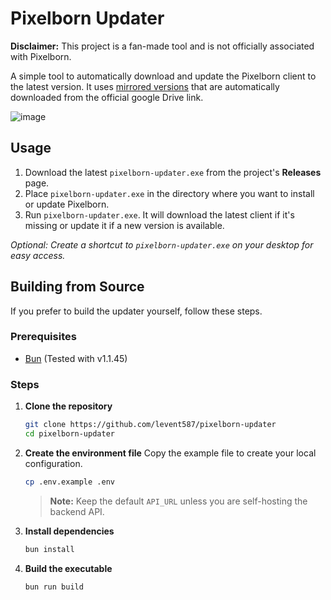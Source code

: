 # Pixelborn Updater

**Disclaimer:** This project is a fan-made tool and is not officially associated with Pixelborn.

A simple tool to automatically download and update the Pixelborn client to the latest version.
It uses [mirrored versions](https://github.com/levent587/pixelborn-releases-mirror/releases) that are automatically downloaded from the official google Drive link. 

![image](https://github.com/user-attachments/assets/cda71a6d-1b80-4130-ac61-00d857712591)

## Usage

1.  Download the latest `pixelborn-updater.exe` from the project's **Releases** page.
2.  Place `pixelborn-updater.exe` in the directory where you want to install or update Pixelborn.
3.  Run `pixelborn-updater.exe`. It will download the latest client if it's missing or update it if a new version is available.

_Optional: Create a shortcut to `pixelborn-updater.exe` on your desktop for easy access._

## Building from Source

If you prefer to build the updater yourself, follow these steps.

### Prerequisites

- [Bun](https://bun.sh/) (Tested with v1.1.45)

### Steps

1.  **Clone the repository**

    ```sh
    git clone https://github.com/levent587/pixelborn-updater
    cd pixelborn-updater
    ```

2.  **Create the environment file**
    Copy the example file to create your local configuration.

    ```sh
    cp .env.example .env
    ```

    > **Note:** Keep the default `API_URL` unless you are self-hosting the backend API.

3.  **Install dependencies**

    ```sh
    bun install
    ```

4.  **Build the executable**
    ```sh
    bun run build
    ```
